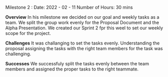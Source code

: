 Milestone 2 : 
Date: 2022 - 02 - 11
Number of Hours: 30 mins 

**Overview**
In his milestone we decided on our goal and weekly tasks as a team. We split the group work evenly for the Proposal Document and the Alpha Presentation. 
We created our Sprint 2 fpr this weel to set our weekly scope for the project. 

**Challenges**
It was challanging to set the tasks evenly. Understanding the proposal assigning the tasks with the right team members for the task was challenging. 

**Successes**
We successfuly split the tasks evenly between the team members and assigned the proper tasks to the right teammate. 

